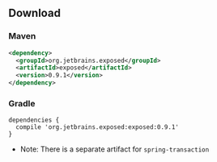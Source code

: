 ## Download

### Maven

```xml
<dependency>
  <groupId>org.jetbrains.exposed</groupId>
  <artifactId>exposed</artifactId>
  <version>0.9.1</version>
</dependency>
```

### Gradle

```
dependencies {
  compile 'org.jetbrains.exposed:exposed:0.9.1'
}
```

* Note: There is a separate artifact for `spring-transaction`
